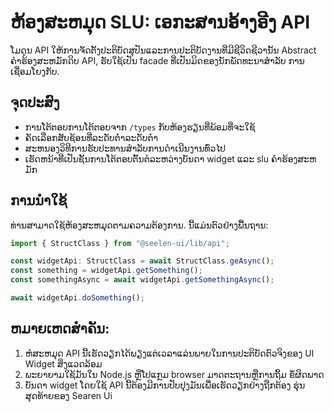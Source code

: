 # **ຫ້ອງສະຫມຸດ SLU: ເອກະສານອ້າງອີງ API**

ໂມດູນ API ໃຫ້ການຈັດຕັ້ງປະຕິບັດສຸປັນແລະການປະຕິບັດງານທີ່ມີຊີວິດຊີວານັ້ນ Abstract ຄໍາຮ້ອງສະຫມັກດິບ API,
ຮັບໃຊ້ເປັນ facade ທີ່ເປັນມິດຂອງນັກພັດທະນາສໍາລັບ ການເຊື່ອມໂຍງກັບ.

## **ຈຸດປະສົງ**

- ການໂຕ້ຕອບການໂຕ້ຕອບຈາກ `/types` ກັບຫ້ອງຮຽນທີ່ພ້ອມທີ່ຈະໃຊ້
- ຄັດເລືອກສັບຊ້ອນທີ່ລະດັບຕ່ໍາລະດັບຕ່ໍາ
- ສະຫນອງວິທີການຮັບປະທານສໍາລັບການດໍາເນີນງານທົ່ວໄປ
- ເຮັດຫນ້າທີ່ເປັນຊັ້ນການໂຕ້ຕອບຕົ້ນຕໍລະຫວ່າງບັນດາ widget ແລະ slu ຄໍາຮ້ອງສະຫມັກ

## **ການນໍາໃຊ້**

ທ່ານສາມາດໃຊ້ຫ້ອງສະຫມຸດຕາມຄວາມຕ້ອງການ. ນີ້ແມ່ນຕົວຢ່າງພື້ນຖານ:

```ts
import { StructClass } from "@seelen-ui/lib/api";

const widgetApi: StructClass = await StructClass.geAsync();
const something = widgetApi.getSomething();
const somethingAsync = await widgetApi.getSomethingAsync();

await widgetApi.doSomething();
```

## **ຫມາຍເຫດສໍາຄັນ:**

1. ຫໍສະຫມຸດ API ນີ້ເຮັດວຽກໄດ້ພຽງແຕ່ເວລາແລ່ນພາຍໃນການປະຕິບັດຕົວຈິງຂອງ UI Widget ສິ່ງແວດລ້ອມ
2. ພະຍາຍາມໃຊ້ມັນໃນ Node.js ຫຼືໂປແກຼມ browser ມາດຕະຖານຫຼືການຖິ້ມ ຂໍ້ຜິດພາດ
3. ບັນດາ widget ໂດຍໃຊ້ API ນີ້ຕ້ອງມີການປັບປຸງມັນເພື່ອເຮັດວຽກຢ່າງຖືກຕ້ອງ ຮຸ່ນສຸດທ້າຍຂອງ Searen Ui
